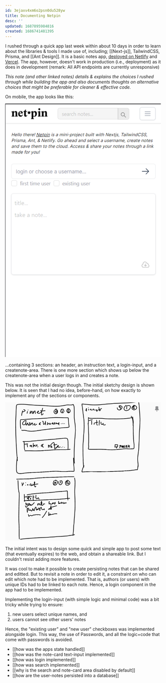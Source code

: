```yaml
---
id: 3ejaxv4xm6o2psn0du528yw
title: Documenting Netpin
desc: ''
updated: 1687895984816
created: 1686741481395
---
```


I rushed through a quick app last week within about 10 days in order to learn about the libraries & tools I made use of, including; [[Next-js]], TailwindCSS, Prisma, and [[Ant Design]]. It is a basic notes app, [deployed on Netlify](https://netpin.netlify.app/) and [Vercel](https://netpin-0-1-1.vercel.app/). The app, however, doesn't work in production (i.e., deployment) as it does in development (remark: All API endpoints are currently unresponsive)

_This note (and other linked notes) details & explains the choices I rushed through while building the app and also documents thoughts on alternative choices that might be preferable for cleaner & effective code._

On mobile, the app looks like this:  

![screen-grab of netpin on mobile](/notes/image.png)  

...containing 3 sections: an header, an instruction text, a login-input, and a createnote-area. There is one more section which shows up below the createnote-area when a user logs in and creates a note.  

This was not the initial design though. The initial sketchy design is shown below. It is seen that I had no idea, before-hand, on how exactly to implement any of the sections or components.    

![Alt text](/notes/image-1.png)

The initial intent was to design some quick and simple app to post some text (that eventually expires) to the web, and obtain a shareable link. But I couldn't resist adding more features.

It was cool to make it possible to create persisting notes that can be shared and editted. But to revisit a note in order to edit it, a constraint on who can edit which note had to be implemented. That is, authors (or users) with unique IDs had to be linked to each note. Hence, a login component in the app had to be implemented.

Implementing the login-input (with simple logic and minimal code) was a bit tricky while trying to ensure:  
1. new users select unique names, and  
2. users cannot see other users' notes  

Hence, the "existing user" and "new user" checkboxes was implemented alongside login. This way, the use of Passwords, and all the logic+code that come with passwords is avoided.

- [[how was the apps state handled]]
- [[how was the note-card text-input implemented]]
- [[how was login implemented]]
- [[how was search implemented]]
- [[why is the search and note-card area disabled by default]]
- [[how are the user-notes persisted into a database]]

